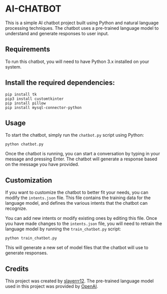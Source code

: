 # AI-CHATBOT

This is a simple AI chatbot project built using Python and natural language processing techniques. The chatbot uses a pre-trained language model to understand and generate responses to user input.

## Requirements

To run this chatbot, you will need to have Python 3.x installed on your system. 



## Install the required dependencies:

```
pip install tk
pip3 install customtkinter
pip install pillow
pip install mysql-connector-python
```


## Usage

To start the chatbot, simply run the `chatbot.py` script using Python:

```
python chatbot.py
```

Once the chatbot is running, you can start a conversation by typing in your message and pressing Enter. The chatbot will generate a response based on the message you have provided.



## Customization

If you want to customize the chatbot to better fit your needs, you can modify the `intents.json` file. This file contains the training data for the language model, and defines the various intents that the chatbot can recognize.

You can add new intents or modify existing ones by editing this file. Once you have made changes to the `intents.json` file, you will need to retrain the language model by running the `train_chatbot.py` script:

```
python train_chatbot.py
```

This will generate a new set of model files that the chatbot will use to generate responses.

## Credits

This project was created by [slayerrr12](https://github.com/slayerrr12). The pre-trained language model used in this project was provided by [OpenAI](https://openai.com/).
